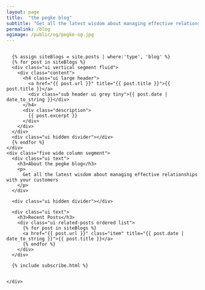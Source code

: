 ```yaml
---
layout: page
title:  "the pegke blog"
subtitle: "Get all the latest wisdom about managing effective relationships with your customers"
permalink: /blog
ogimage: /public/og/pegke-og.jpg
---
```


<div class="ui container">
  <div class="ui grid stackable">
    <div class="eleven wide column">

      {% assign siteBlogs = site.posts | where:'type', 'blog' %}
      {% for post in siteBlogs %}
      <div class="ui vertical segment fluid">
        <div class="content">
          <h4 class="ui large header">
            <a href="{{ post.url }}" title="{{ post.title }}">{{ post.title }}</a>
            <div class="sub header ui grey tiny">{{ post.date | date_to_string }}</div>
          </h4>
          <div class="description">
            {{ post.excerpt }}
          </div>
        </div>
      </div>
      <div class="ui hidden divider"></div>
      {% endfor %}
    </div>
    <div class="five wide column segment">
      <div class="ui text">
        <h3>About the pegke blog</h3>
        <p>
          Get all the latest wisdom about managing effective relationships with your customers
        </p>
      </div>

      <div class="ui hidden divider"></div>

      <div class="ui text">
        <h3>Recent Posts</h3>
        <div class="ui related-posts ordered list">
          {% for post in siteBlogs %}
          <a href="{{ post.url }}" class="item" title="{{ post.date | date_to_string }}">{{ post.title }}</a>
          {% endfor %}
        </div>
      </div>

      {% include subscribe.html %}


    </div>
  </div>
</div>
